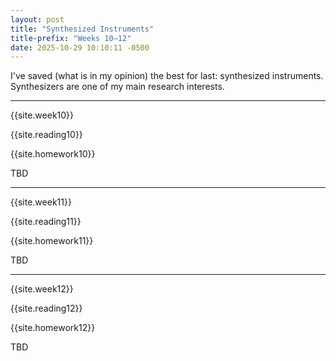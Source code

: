 ```yaml
---
layout: post
title: "Synthesized Instruments"
title-prefix: "Weeks 10–12"
date: 2025-10-29 10:10:11 -0500
---
```


I've saved (what is in my opinion) the best for last: synthesized instruments. Synthesizers are one of my main research interests.

---

{{site.week10}}

{{site.reading10}}

{{site.homework10}}

TBD

---

{{site.week11}}

{{site.reading11}}

{{site.homework11}}

TBD

---

{{site.week12}}

{{site.reading12}}

{{site.homework12}}

TBD
